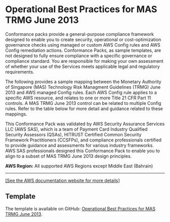 # Operational Best Practices for MAS TRMG June 2013<a name="operational-best-practices-for-mas_trmg_june2013"></a>

Conformance packs provide a general\-purpose compliance framework designed to enable you to create security, operational or cost\-optimization governance checks using managed or custom AWS Config rules and AWS Config remediation actions\. Conformance Packs, as sample templates, are not designed to fully ensure compliance with a specific governance or compliance standard\. You are responsible for making your own assessment of whether your use of the Services meets applicable legal and regulatory requirements\.

The following provides a sample mapping between the Monetary Authority of Singapore \(MAS\) Technology Risk Managment Guidelines \(TRMG\) June 2013 and AWS managed Config rules\. Each AWS Config rule applies to a specific AWS resource, and relates to one or more Title 21 CFR Part 11 controls\. A MAS TRMG June 2013 control can be related to multiple Config rules\. Refer to the table below for more detail and guidance related to these mappings\.

This Conformance Pack was validated by AWS Security Assurance Services LLC \(AWS SAS\), which is a team of Payment Card Industry Qualified Security Assessors \(QSAs\), HITRUST Certified Common Security Framework Practitioners \(CCSFPs\), and compliance professionals certified to provide guidance and assessments for various industry frameworks\. AWS SAS professionals designed this Conformance Pack to enable you to align to a subset of MAS TRMG June 2013 design principles\.

**AWS Region:** All supported AWS Regions except Middle East \(Bahrain\)


****  
[\[See the AWS documentation website for more details\]](http://docs.aws.amazon.com/config/latest/developerguide/operational-best-practices-for-mas_trmg_june2013.html)

## Template<a name="mas_trmg_june2013-conformance-pack-sample"></a>

The template is available on GitHub: [Operational Best Practices for MAS TRMG June 2013](https://github.com/awslabs/aws-config-rules/blob/master/aws-config-conformance-packs/Operational-Best-Practices-for-MAS-TRMG.yaml)\.